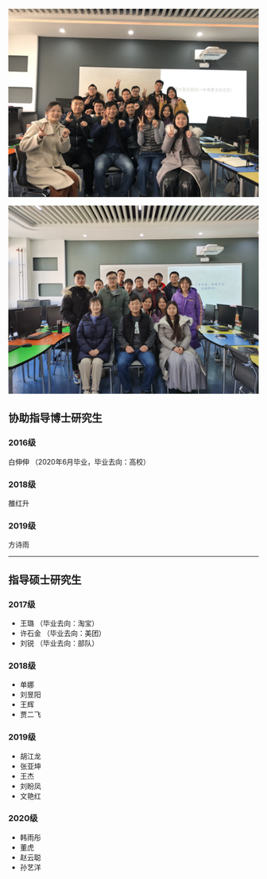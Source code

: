 
![Team](img/201912.jpg)

![Team](img/20210226.jpg)
## 协助指导博士研究生

### 2016级

白伸伸 （2020年6月毕业，毕业去向：高校）

### 2018级

雒红升

### 2019级

方诗雨

***

## 指导硕士研究生

### 2017级

- 王璐 （毕业去向：淘宝）
- 许石金 （毕业去向：美团）
- 刘锐 （毕业去向：部队）

### 2018级

- 单娜
- 刘昱阳
- 王辉
- 贾二飞

### 2019级

- 胡江龙
- 张亚坤
- 王杰
- 刘盼凤
- 文艳红

### 2020级

- 韩雨彤
- 董虎
- 赵云聪
- 孙艺洋
